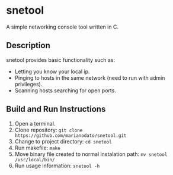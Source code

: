 # snetool
A simple networking console tool written in C.

## Description
snetool provides basic functionality such as:
  - Letting you know your local ip.
  - Pinging to hosts in the same network (need to run with admin privileges).
  - Scanning hosts searching for open ports.

## Build and Run Instructions
1. Open a terminal.
2. Clone repository: `git clone https://github.com/marianodato/snetool.git`
3. Change to project directory: `cd snetool`
4. Run makefile: `make`
5. Move binary file created to normal instalation path: `mv snetool /usr/local/bin/`
6. Run usage information: `snetool -h`
